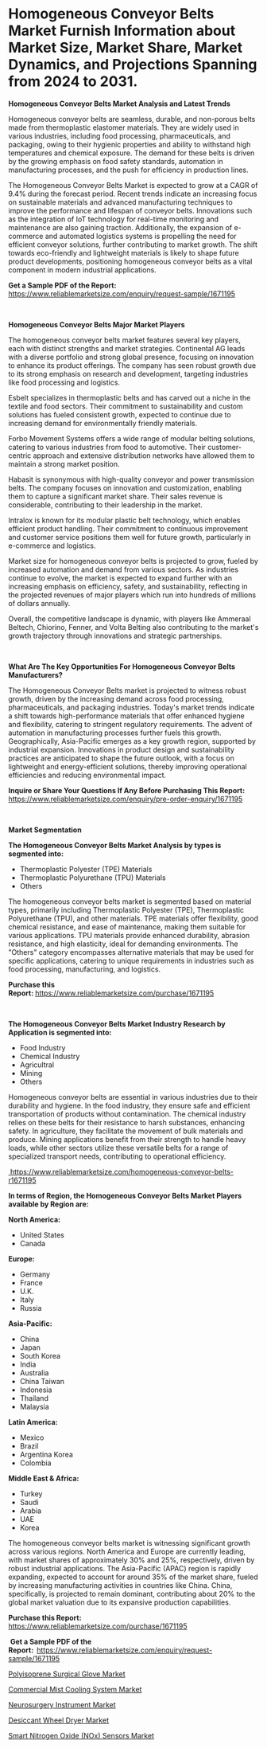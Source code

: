<p><h1>Homogeneous Conveyor Belts Market Furnish Information about Market Size, Market Share, Market Dynamics, and Projections Spanning from 2024 to 2031.</h1></p><p><strong>Homogeneous Conveyor Belts Market Analysis and Latest Trends</strong></p>
<p><p>Homogeneous conveyor belts are seamless, durable, and non-porous belts made from thermoplastic elastomer materials. They are widely used in various industries, including food processing, pharmaceuticals, and packaging, owing to their hygienic properties and ability to withstand high temperatures and chemical exposure. The demand for these belts is driven by the growing emphasis on food safety standards, automation in manufacturing processes, and the push for efficiency in production lines.</p><p>The Homogeneous Conveyor Belts Market is expected to grow at a CAGR of 9.4% during the forecast period. Recent trends indicate an increasing focus on sustainable materials and advanced manufacturing techniques to improve the performance and lifespan of conveyor belts. Innovations such as the integration of IoT technology for real-time monitoring and maintenance are also gaining traction. Additionally, the expansion of e-commerce and automated logistics systems is propelling the need for efficient conveyor solutions, further contributing to market growth. The shift towards eco-friendly and lightweight materials is likely to shape future product developments, positioning homogeneous conveyor belts as a vital component in modern industrial applications.</p></p>
<p><strong>Get a Sample PDF of the Report:&nbsp;</strong> <a href="https://www.reliablemarketsize.com/enquiry/request-sample/1671195?utm_campaign=1171&utm_medium=2&utm_source=Github&utm_content=ia&utm_term=10102024&utm_id=homogeneous-conveyor-belts">https://www.reliablemarketsize.com/enquiry/request-sample/1671195</a></p>
<p>&nbsp;</p>
<p><strong>Homogeneous Conveyor Belts Major Market Players</strong></p>
<p><p>The homogeneous conveyor belts market features several key players, each with distinct strengths and market strategies. Continental AG leads with a diverse portfolio and strong global presence, focusing on innovation to enhance its product offerings. The company has seen robust growth due to its strong emphasis on research and development, targeting industries like food processing and logistics.</p><p>Esbelt specializes in thermoplastic belts and has carved out a niche in the textile and food sectors. Their commitment to sustainability and custom solutions has fueled consistent growth, expected to continue due to increasing demand for environmentally friendly materials.</p><p>Forbo Movement Systems offers a wide range of modular belting solutions, catering to various industries from food to automotive. Their customer-centric approach and extensive distribution networks have allowed them to maintain a strong market position.</p><p>Habasit is synonymous with high-quality conveyor and power transmission belts. The company focuses on innovation and customization, enabling them to capture a significant market share. Their sales revenue is considerable, contributing to their leadership in the market.</p><p>Intralox is known for its modular plastic belt technology, which enables efficient product handling. Their commitment to continuous improvement and customer service positions them well for future growth, particularly in e-commerce and logistics.</p><p>Market size for homogeneous conveyor belts is projected to grow, fueled by increased automation and demand from various sectors. As industries continue to evolve, the market is expected to expand further with an increasing emphasis on efficiency, safety, and sustainability, reflecting in the projected revenues of major players which run into hundreds of millions of dollars annually.</p><p>Overall, the competitive landscape is dynamic, with players like Ammeraal Beltech, Chiorino, Fenner, and Volta Belting also contributing to the market's growth trajectory through innovations and strategic partnerships.</p></p>
<p>&nbsp;</p>
<p><strong>What Are The Key Opportunities For Homogeneous Conveyor Belts Manufacturers?</strong></p>
<p><p>The Homogeneous Conveyor Belts market is projected to witness robust growth, driven by the increasing demand across food processing, pharmaceuticals, and packaging industries. Today's market trends indicate a shift towards high-performance materials that offer enhanced hygiene and flexibility, catering to stringent regulatory requirements. The advent of automation in manufacturing processes further fuels this growth. Geographically, Asia-Pacific emerges as a key growth region, supported by industrial expansion. Innovations in product design and sustainability practices are anticipated to shape the future outlook, with a focus on lightweight and energy-efficient solutions, thereby improving operational efficiencies and reducing environmental impact.</p></p>
<p><strong>Inquire or Share Your Questions If Any Before Purchasing This Report:</strong> <a href="https://www.reliablemarketsize.com/enquiry/pre-order-enquiry/1671195?utm_campaign=1171&utm_medium=2&utm_source=Github&utm_content=ia&utm_term=10102024&utm_id=homogeneous-conveyor-belts">https://www.reliablemarketsize.com/enquiry/pre-order-enquiry/1671195</a></p>
<p>&nbsp;</p>
<p><strong>Market Segmentation</strong></p>
<p><strong>The Homogeneous Conveyor Belts Market Analysis by types is segmented into:</strong></p>
<p><ul><li>Thermoplastic Polyester (TPE) Materials</li><li>Thermoplastic Polyurethane (TPU) Materials</li><li>Others</li></ul></p>
<p><p>The homogeneous conveyor belts market is segmented based on material types, primarily including Thermoplastic Polyester (TPE), Thermoplastic Polyurethane (TPU), and other materials. TPE materials offer flexibility, good chemical resistance, and ease of maintenance, making them suitable for various applications. TPU materials provide enhanced durability, abrasion resistance, and high elasticity, ideal for demanding environments. The "Others" category encompasses alternative materials that may be used for specific applications, catering to unique requirements in industries such as food processing, manufacturing, and logistics.</p></p>
<p><strong>Purchase this Report:&nbsp;</strong><a href="https://www.reliablemarketsize.com/purchase/1671195?utm_campaign=1171&utm_medium=2&utm_source=Github&utm_content=ia&utm_term=10102024&utm_id=homogeneous-conveyor-belts">https://www.reliablemarketsize.com/purchase/1671195</a></p>
<p>&nbsp;</p>
<p><strong>The Homogeneous Conveyor Belts Market Industry Research by Application is segmented into:</strong></p>
<p><ul><li>Food Industry</li><li>Chemical Industry</li><li>Agricultral</li><li>Mining</li><li>Others</li></ul></p>
<p><p>Homogeneous conveyor belts are essential in various industries due to their durability and hygiene. In the food industry, they ensure safe and efficient transportation of products without contamination. The chemical industry relies on these belts for their resistance to harsh substances, enhancing safety. In agriculture, they facilitate the movement of bulk materials and produce. Mining applications benefit from their strength to handle heavy loads, while other sectors utilize these versatile belts for a range of specialized transport needs, contributing to operational efficiency.</p></p>
<p><a href="https://www.reliablemarketsize.com/homogeneous-conveyor-belts-r1671195?utm_campaign=1171&utm_medium=2&utm_source=Github&utm_content=ia&utm_term=10102024&utm_id=homogeneous-conveyor-belts">&nbsp;https://www.reliablemarketsize.com/homogeneous-conveyor-belts-r1671195</a></p>
<p><strong>In terms of Region, the Homogeneous Conveyor Belts Market Players available by Region are:</strong></p>
<p>
    <p> <strong> North America: </strong>
        <ul>
            <li>United States</li>
            <li>Canada</li>
        </ul>
        </p> 
    <p> <strong> Europe: </strong>
        <ul>
            <li>Germany</li>
            <li>France</li>
            <li>U.K.</li>
            <li>Italy</li>
            <li>Russia</li>
        </ul>
        </p> 
    <p> <strong> Asia-Pacific: </strong>
        <ul>
            <li>China</li>
            <li>Japan</li>
            <li>South Korea</li>
            <li>India</li>
            <li>Australia</li>
            <li>China Taiwan</li>
            <li>Indonesia</li>
            <li>Thailand</li>
            <li>Malaysia</li>
        </ul>
        </p> 
    <p> <strong> Latin America: </strong>
        <ul>
            <li>Mexico</li>
            <li>Brazil</li>
            <li>Argentina Korea</li>
            <li>Colombia</li>
        </ul>
        </p> 
    <p> <strong> Middle East & Africa: </strong>
        <ul>
            <li>Turkey</li>
            <li>Saudi</li>
            <li>Arabia</li>
            <li>UAE</li>
            <li>Korea</li>
        </ul>
    </p>
    </p>
<p><p>The homogeneous conveyor belts market is witnessing significant growth across various regions. North America and Europe are currently leading, with market shares of approximately 30% and 25%, respectively, driven by robust industrial applications. The Asia-Pacific (APAC) region is rapidly expanding, expected to account for around 35% of the market share, fueled by increasing manufacturing activities in countries like China. China, specifically, is projected to remain dominant, contributing about 20% to the global market valuation due to its expansive production capabilities.</p></p>
<p><strong>Purchase this Report: </strong><a href="https://www.reliablemarketsize.com/purchase/1671195?utm_campaign=1171&utm_medium=2&utm_source=Github&utm_content=ia&utm_term=10102024&utm_id=homogeneous-conveyor-belts">https://www.reliablemarketsize.com/purchase/1671195</a></p>
<p>&nbsp;<strong>Get a Sample PDF of the Report:&nbsp;&nbsp;</strong><a href="https://www.reliablemarketsize.com/enquiry/request-sample/1671195?utm_campaign=1171&utm_medium=2&utm_source=Github&utm_content=ia&utm_term=10102024&utm_id=homogeneous-conveyor-belts">https://www.reliablemarketsize.com/enquiry/request-sample/1671195</a></p>
<p><strong></strong></p>
<p><p><a href="https://www.linkedin.com/pulse/polyisoprene-surgical-glove-market-research-report-exploring-o10sc?utm_campaign=1171&utm_medium=2&utm_source=Github&utm_content=ia&utm_term=10102024&utm_id=homogeneous-conveyor-belts">Polyisoprene Surgical Glove Market</a></p><p><a href="https://www.linkedin.com/pulse/global-commercial-mist-cooling-system-market-pulse-trends-6powe?utm_campaign=1171&utm_medium=2&utm_source=Github&utm_content=ia&utm_term=10102024&utm_id=homogeneous-conveyor-belts">Commercial Mist Cooling System Market</a></p><p><a href="https://www.linkedin.com/pulse/global-perspectives-neurosurgery-instrument-market-trends-challenges-togkc?utm_campaign=1171&utm_medium=2&utm_source=Github&utm_content=ia&utm_term=10102024&utm_id=homogeneous-conveyor-belts">Neurosurgery Instrument Market</a></p><p><a href="https://www.linkedin.com/pulse/desiccant-wheel-dryer-market-evolution-key-trends-regional-7iahe?utm_campaign=1171&utm_medium=2&utm_source=Github&utm_content=ia&utm_term=10102024&utm_id=homogeneous-conveyor-belts">Desiccant Wheel Dryer Market</a></p><p><a href="https://github.com/vimar16th/Market-Research-Report-List-6/blob/main/smart-nitrogen-oxide-nox-sensors-market.md?utm_campaign=1171&utm_medium=2&utm_source=Github&utm_content=ia&utm_term=10102024&utm_id=homogeneous-conveyor-belts">Smart Nitrogen Oxide (NOx) Sensors Market</a></p></p>